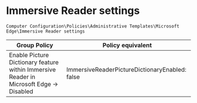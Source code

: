 # Immersive Reader settings

`Computer Configuration\Policies\Administrative Templates\Microsoft Edge\Immersive Reader settings`

| Group Policy                    | Policy equivalent         |
|---------------------------------|---------------------------|
| Enable Picture Dictionary feature within Immersive Reader in Microsoft Edge -> Disabled | ImmersiveReaderPictureDictionaryEnabled: false |